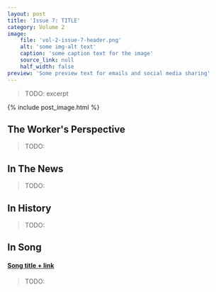 ```yaml
---
layout: post
title: 'Issue 7: TITLE'
category: Volume 2
image:
    file: 'vol-2-issue-7-header.png'
    alt: 'some img-alt text'
    caption: 'some caption text for the image'
    source_link: null
    half_width: false
preview: 'Some preview text for emails and social media sharing'
---
```


> TODO: excerpt

<!--excerpt-->

{% include post_image.html %}

## The Worker's Perspective

> TODO:

## In The News

> TODO:

## In History

> TODO:

## In Song

#### [Song title + link]()

> TODO:
